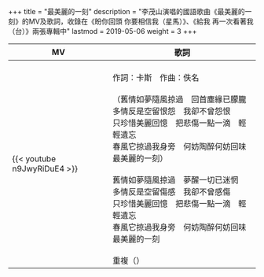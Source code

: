 +++
title = "最美麗的一刻"
description = "李茂山演唱的國語歌曲《最美麗的一刻》的MV及歌詞，收錄在《盼你回頭 你要相信我（星馬）》、《給我 再一次看著我（台）》兩張專輯中"
lastmod = 2019-05-06
weight = 3
+++

MV  | 歌詞  
--------------|-------
{{< youtube n9JwyRiDuE4 >}}|<br/>作詞：卡斯　作曲：佚名<br/><br/>（舊情如夢隨風掠過　回首塵緣已朦朧<br/>多情反是空留恨怨　我卻不曾怨恨<br/>只珍惜美麗回憶　把悲傷一點一滴　輕輕遺忘<br/>春風它掠過我身旁　何妨陶醉何妨回味　最美麗的一刻）<br/><br/>舊情如夢隨風掠過　夢醒一切已迷惘<br/>多情反是空留傷感　我卻不曾感傷<br/>只珍惜美麗回憶　把悲傷一點一滴　輕輕遺忘<br/>春風它掠過我身旁　何妨陶醉何妨回味　最美麗的一刻<br/><br/>重複（）